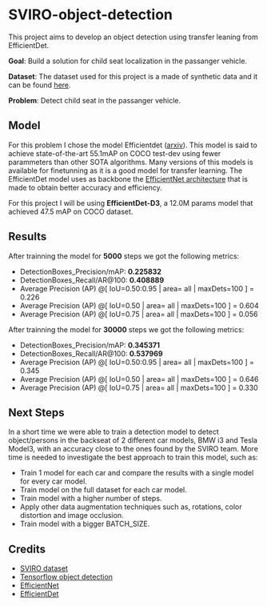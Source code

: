 # SVIRO-object-detection
This project aims to develop an object detection using transfer leaning from EfficientDet.

**Goal**: Build a solution for child seat localization in the passanger vehicle.

**Dataset**: The dataset used for this project is a made of synthetic data and it can be found [here](https://sviro.kl.dfki.de/).

**Problem**: Detect child seat in the passanger vehicle.

## Model 

For this problem I chose the model Efficientdet ([arxiv](https://arxiv.org/abs/1911.09070)). This model is said to achieve state-of-the-art 55.1mAP on COCO test-dev using fewer parammeters than other SOTA algorithms. Many versions of this models is available for finetunning as it is a good model for transfer learning. The EfficientDet model uses as backbone the [EfficientNet architecture](https://ai.googleblog.com/2019/05/efficientnet-improving-accuracy-and.html) that is made to obtain better accuracy and efficiency.

For this project I will be using  **EfficientDet-D3**, a 12.0M params model that achieved 47.5 mAP on COCO dataset. 

## Results

After trainning the model for **5000** steps we got the following metrics:

- DetectionBoxes_Precision/mAP: **0.225832**
- DetectionBoxes_Recall/AR@100: **0.408889**
- Average Precision  (AP) @[ IoU=0.50:0.95 | area=   all | maxDets=100 ] = 0.226
- Average Precision  (AP) @[ IoU=0.50      | area=   all | maxDets=100 ] = 0.604
- Average Precision  (AP) @[ IoU=0.75      | area=   all | maxDets=100 ] = 0.056

After trainning the model for **30000** steps we got the following metrics:

- DetectionBoxes_Precision/mAP: **0.345371**
- DetectionBoxes_Recall/AR@100: **0.537969**
- Average Precision  (AP) @[ IoU=0.50:0.95 | area=   all | maxDets=100 ] = 0.345
- Average Precision  (AP) @[ IoU=0.50      | area=   all | maxDets=100 ] = 0.646
- Average Precision  (AP) @[ IoU=0.75      | area=   all | maxDets=100 ] = 0.330


## Next Steps

In a short time we were able to train a detection model to detect object/persons in the backseat of 2 different car models, BMW i3 and Tesla Model3, with an accuracy close to the ones found by the SVIRO team. More time is needed to investigate the best approach to train this model, such as:

- Train 1 model for each car and compare the results with a single model for every car model.
- Train model on the full dataset for each car model.
- Train model with a higher number of steps.
- Apply other data augmentation techniques such as, rotations, color distortion and image occlusion.
- Train model with a bigger BATCH_SIZE.

## Credits

- [SVIRO dataset](https://sviro.kl.dfki.de/)
- [Tensorflow object detection](https://www.tensorflow.org/hub/tutorials/tf2_object_detection)
- [EfficientNet](https://ai.googleblog.com/2019/05/efficientnet-improving-accuracy-and.html)
- [EfficientDet](https://arxiv.org/abs/1911.09070)
